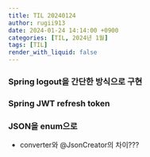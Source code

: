```yaml
---
title: TIL 20240124
author: rugii913
date: 2024-01-24 14:14:00 +0900
categories: [TIL, 2024년 1월]
tags: [TIL]
render_with_liquid: false
---
```


### Spring logout을 간단한 방식으로 구현


### Spring JWT refresh token


### JSON을 enum으로
- converter와 @JsonCreator의 차이???


